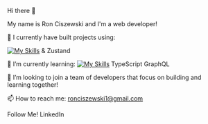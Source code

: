 Hi there 👋

My name is Ron Ciszewski and I'm a web developer!

🔭 I currently have built projects using:

[![My Skills](https://skillicons.dev/icons?i=js,react,sass,postgres,express,zustand,redux,firebase,aws,materialui,nodejs,html,css,&perline=3)](https://skillicons.dev) & Zustand

🌱 I’m currently learning:
[![My Skills](https://skillicons.dev/icons?i=ts,graphql&perline=3)](https://skillicons.dev) 
TypeScript
GraphQL

💯 I’m looking to join a team of developers that focus on building and learning together!

📫 How to reach me: ronciszewski1@gmail.com

Follow Me!
LinkedIn
